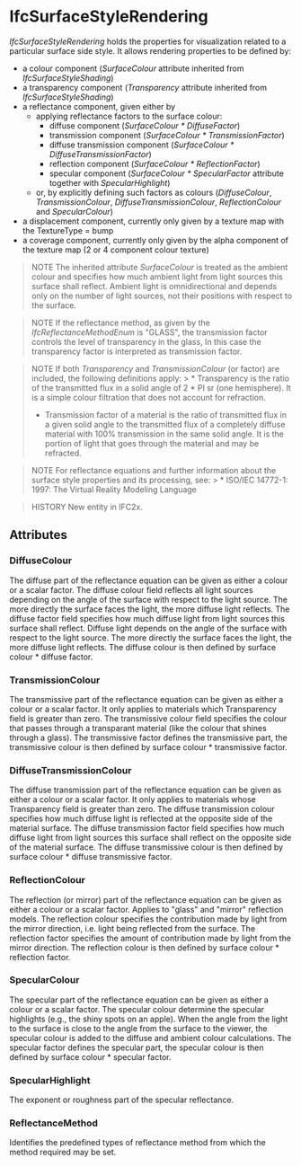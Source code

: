 # IfcSurfaceStyleRendering

_IfcSurfaceStyleRendering_ holds the properties for visualization related to a particular surface side style. It allows rendering properties to be defined by:

* a colour component (_SurfaceColour_ attribute inherited from _IfcSurfaceStyleShading_)
* a transparency component (_Transparency_ attribute inherited from _IfcSurfaceStyleShading_)
* a reflectance component, given either by 
    * applying reflectance factors to the surface colour: 
        * diffuse component (_SurfaceColour \* DiffuseFactor_)
        * transmission component (_SurfaceColour \* TransmissionFactor_)
        * diffuse transmission component (_SurfaceColour \* DiffuseTransmissionFactor_)
        * reflection component (_SurfaceColour \* ReflectionFactor_)
        * specular component (_SurfaceColour \* SpecularFactor_ attribute together with _SpecularHighlight_) 
    * or, by explicitly defining such factors as colours (_DiffuseColour_, _TransmissionColour_, _DiffuseTransmissionColour_, _ReflectionColour_ and _SpecularColour_) 
* a displacement component, currently only given by a texture map with the TextureType = bump
* a coverage component, currently only given by the alpha component of the texture map (2 or 4 component colour texture)

> NOTE  The inherited attribute _SurfaceColour_ is treated as the ambient colour and specifies how much ambient light from light sources this surface shall reflect. Ambient light is omnidirectional and depends only on the number of light sources, not their positions with respect to the surface.

> NOTE  If the reflectance method, as given by the _IfcReflectanceMethodEnum_ is "GLASS", the transmission factor controls the level of transparency in the glass, In this case the transparency factor is interpreted as transmission factor.

> NOTE  If both _Transparency_ and _TransmissionColour_ (or factor) are included, the following definitions apply: > * Transparency is the ratio of the transmitted flux in a solid angle of 2 \* PI sr (one hemisphere). It is a simple colour filtration that does not account for refraction.
> * Transmission factor of a material is the ratio of transmitted flux in a given solid angle to the transmitted flux of a completely diffuse material with 100% transmission in the same solid angle. It is the portion of light that goes through the material and may be refracted.

> NOTE  For reflectance equations and further information about the surface style properties and its processing, see: > * ISO/IEC 14772-1: 1997: The Virtual Reality Modeling Language

> HISTORY  New entity in IFC2x.

## Attributes

### DiffuseColour
The diffuse part of the reflectance equation can be given as either a colour or a scalar factor.
The diffuse colour field reflects all light sources depending on the angle of the surface with respect to the light source. The more directly the surface faces the light, the more diffuse light reflects.
The diffuse factor field specifies how much diffuse light from light sources this surface shall reflect. Diffuse light depends on the angle of the surface with respect to the light source. The more directly the surface faces the light, the more diffuse light reflects. The diffuse colour is then defined by surface colour \* diffuse factor.

### TransmissionColour
The transmissive part of the reflectance equation can be given as either a colour or a scalar factor. It only applies to materials which Transparency field is greater than zero.
The transmissive colour field specifies the colour that passes through a transparant material (like the colour that shines through a glass).
The transmissive factor defines the transmissive part, the transmissive colour is then defined by surface colour \* transmissive factor.

### DiffuseTransmissionColour
The diffuse transmission part of the reflectance equation can be given as either a colour or a scalar factor. It only applies to materials whose Transparency field is greater than zero.
The diffuse transmission colour specifies how much diffuse light is reflected at the opposite side of the material surface.
The diffuse transmission factor field specifies how much diffuse light from light sources this surface shall reflect on the opposite side of the material surface. The diffuse transmissive colour is then defined by surface colour \* diffuse transmissive factor.

### ReflectionColour
The reflection (or mirror) part of the reflectance equation can be given as either a colour or a scalar factor. Applies to "glass" and "mirror" reflection models.
The reflection colour specifies the contribution made by light from the mirror direction, i.e. light being reflected from the surface.
The reflection factor specifies the amount of contribution made by light from the mirror direction. The reflection colour is then defined by surface colour \* reflection factor.

### SpecularColour
The specular part of the reflectance equation can be given as either a colour or a scalar factor.
The specular colour determine the specular highlights (e.g., the shiny spots on an apple). When the angle from the light to the surface is close to the angle from the surface to the viewer, the specular colour is added to the diffuse and ambient colour calculations.
The specular factor defines the specular part, the specular colour is then defined by surface colour \* specular factor.

### SpecularHighlight
The exponent or roughness part of the specular reflectance.

### ReflectanceMethod
Identifies the predefined types of reflectance method from which the method required may be set.

